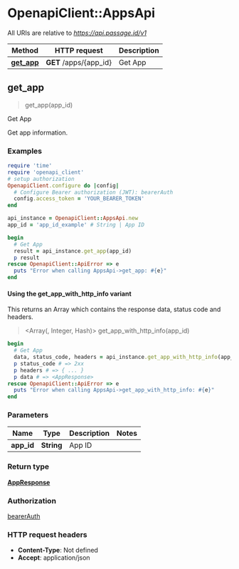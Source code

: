 # OpenapiClient::AppsApi

All URIs are relative to *https://api.passage.id/v1*

| Method                            | HTTP request           | Description |
| --------------------------------- | ---------------------- | ----------- |
| [**get_app**](AppsApi.md#get_app) | **GET** /apps/{app_id} | Get App     |

## get_app

> <AppResponse> get_app(app_id)

Get App

Get app information.

### Examples

```ruby
require 'time'
require 'openapi_client'
# setup authorization
OpenapiClient.configure do |config|
  # Configure Bearer authorization (JWT): bearerAuth
  config.access_token = 'YOUR_BEARER_TOKEN'
end

api_instance = OpenapiClient::AppsApi.new
app_id = 'app_id_example' # String | App ID

begin
  # Get App
  result = api_instance.get_app(app_id)
  p result
rescue OpenapiClient::ApiError => e
  puts "Error when calling AppsApi->get_app: #{e}"
end
```

#### Using the get_app_with_http_info variant

This returns an Array which contains the response data, status code and headers.

> <Array(<AppResponse>, Integer, Hash)> get_app_with_http_info(app_id)

```ruby
begin
  # Get App
  data, status_code, headers = api_instance.get_app_with_http_info(app_id)
  p status_code # => 2xx
  p headers # => { ... }
  p data # => <AppResponse>
rescue OpenapiClient::ApiError => e
  puts "Error when calling AppsApi->get_app_with_http_info: #{e}"
end
```

### Parameters

| Name       | Type       | Description | Notes |
| ---------- | ---------- | ----------- | ----- |
| **app_id** | **String** | App ID      |       |

### Return type

[**AppResponse**](AppResponse.md)

### Authorization

[bearerAuth](../README.md#bearerAuth)

### HTTP request headers

- **Content-Type**: Not defined
- **Accept**: application/json
